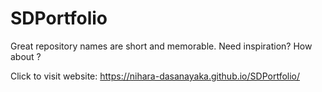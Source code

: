 # SDPortfolio
Great repository names are short and memorable. Need inspiration? How about   ?

Click to visit website: https://nihara-dasanayaka.github.io/SDPortfolio/
